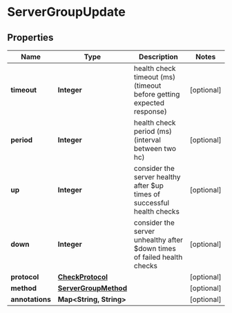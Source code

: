 
# ServerGroupUpdate

## Properties
Name | Type | Description | Notes
------------ | ------------- | ------------- | -------------
**timeout** | **Integer** | health check timeout (ms) (timeout before getting expected response) |  [optional]
**period** | **Integer** | health check period (ms) (interval between two hc) |  [optional]
**up** | **Integer** | consider the server healthy after $up times of successful health checks |  [optional]
**down** | **Integer** | consider the server unhealthy after $down times of failed health checks |  [optional]
**protocol** | [**CheckProtocol**](CheckProtocol.md) |  |  [optional]
**method** | [**ServerGroupMethod**](ServerGroupMethod.md) |  |  [optional]
**annotations** | **Map&lt;String, String&gt;** |  |  [optional]



